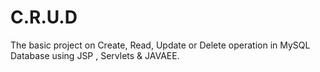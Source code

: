 # C.R.U.D
The basic project on Create, Read, Update or Delete operation in MySQL Database using JSP , Servlets &amp; JAVAEE.
